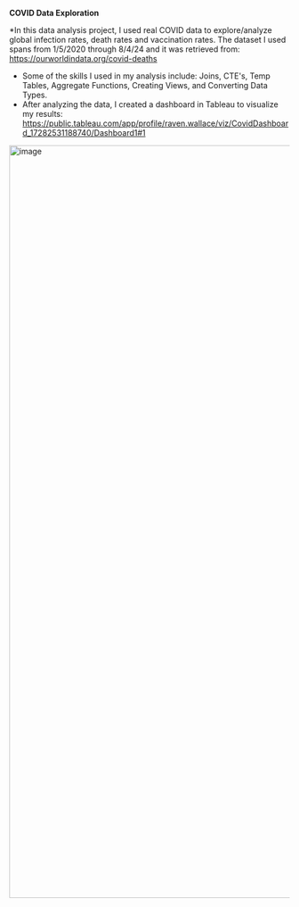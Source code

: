 **COVID Data Exploration**

*In this data analysis project, I used real COVID data to explore/analyze global infection rates, death rates and vaccination rates. The dataset I used spans from 1/5/2020 through 8/4/24 and     it was retrieved from: https://ourworldindata.org/covid-deaths 
* Some of the skills I used in my analysis include: Joins, CTE's, Temp Tables, Aggregate Functions, Creating Views, and Converting Data Types.
* After analyzing the data, I created a dashboard in Tableau to visualize my results: 
  https://public.tableau.com/app/profile/raven.wallace/viz/CovidDashboard_17282531188740/Dashboard1#1

<img width="1349" alt="image" src="https://github.com/user-attachments/assets/693629b3-bf55-470e-a37b-779fe56565bf" />
